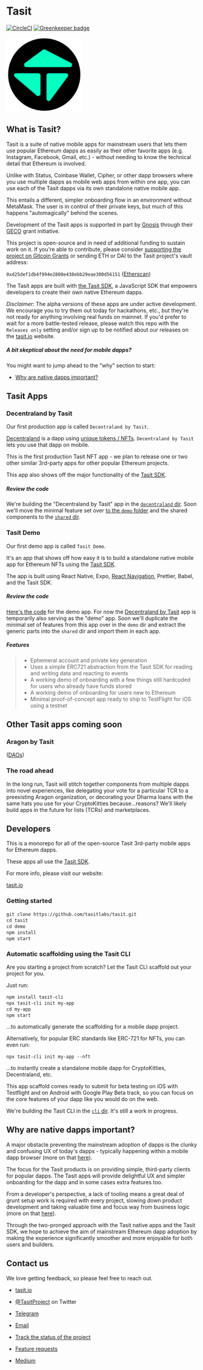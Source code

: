# Tasit

[![CircleCI](https://circleci.com/gh/tasitlabs/tasit.svg?style=svg)](https://circleci.com/gh/tasitlabs/tasit)
[![Greenkeeper badge](https://badges.greenkeeper.io/tasitlabs/tasit.svg)](https://greenkeeper.io/)

<div align="left">
  <img src="/docs/images/TasitLogoFromSvgTransparentAndOpaqueColor1024x1024.png" width="200" />
</div>

## What is Tasit?

Tasit is a suite of native mobile apps for mainstream users that lets them use popular Ethereum dapps as easily as their other favorite apps (e.g. Instagram, Facebook, Gmail, etc.) - without needing to know the technical detail that Ethereum is involved.

Unlike with Status, Coinbase Wallet, Cipher, or other dapp browsers where you use multiple dapps as mobile web apps from within one app, you can use each of the Tasit dapps via its own standalone native mobile app.

This entails a different, simpler onboarding flow in an environment without MetaMask. The user is in control of their private keys, but much of this happens "automagically" behind the scenes.

Development of the Tasit apps is supported in part by [Gnosis](https://github.com/gnosis/) through their [GECO](https://github.com/gnosis/GECO) grant initiative.

This project is open-source and in need of additional funding to sustain work on it. If you're able to contribute, please consider [supporting the project on Gitcoin Grants](https://gitcoin.co/grants/105/tasit-mobile-ethereum-dapps) or sending ETH or DAI to the Tasit project's vault address:

`0xd25def1db4f994e2800e438ebb29eae300d56151` ([Etherscan](https://etherscan.io/address/0xd25def1db4f994e2800e438ebb29eae300d56151))

The Tasit apps are built with [the Tasit SDK](https://github.com/tasitlabs/TasitSDK), a JavaScript SDK that empowers developers to create their own native Ethereum dapps.

_Disclaimer:_ The alpha versions of these apps are under active development. We encourage you to try them out today for hackathons, etc., but they're not ready for anything involving real funds on mainnet. If you'd prefer to wait for a more battle-tested release, please watch this repo with the `Releases only` setting and/or sign up to be notified about our releases on the [tasit.io](https://tasit.io) website.

##### A bit skeptical about the need for mobile dapps?

You might want to jump ahead to the "why" section to start:

- [Why are native dapps important?](#why-are-native-dapps-important)

## Tasit Apps

### Decentraland by Tasit

Our first production app is called `Decentraland by Tasit`.

[Decentraland](https://decentraland.org/) is a dapp using [unique tokens / NFTs](http://erc721.org/). `Decentraland by Tasit` lets you use that dapp on mobile.

This is the first production Tasit NFT app - we plan to release one or two other similar 3rd-party apps for other popular Ethereum projects.

This app also shows off the major functionality of the [Tasit SDK](https://github.com/tasitlabs/TasitSDK).

##### Review the code

We're building the "Decentraland by Tasit" app in the [`decentraland` dir](./decentraland). Soon we'll move the minimal feature set over [to the `demo` folder](./demo) and the shared components to the [`shared` dir](./shared).

### Tasit Demo

Our first demo app is called `Tasit Demo`.

It's an app that shows off how easy it is to build a standalone native mobile app for Ethereum NFTs using the [Tasit SDK](https://github.com/tasitlabs/TasitSDK).

The app is built using React Native, Expo, [React Navigation](https://reactnavigation.org/), Prettier, Babel, and the Tasit SDK.

##### Review the code

[Here's the code](./demo) for the demo app. For now the [Decentraland by Tasit](./decentraland) app is temporarily also serving as the "demo" app. Soon we'll duplicate the minimal set of features from this app over in the `demo` dir and extract the generic parts into the `shared` dir and import them in each app.

##### Features

> - Ephemeral account and private key generation
> - Uses a simple ERC721 abstraction from the Tasit SDK for reading and writing data and reacting to events
> - A working demo of onboarding with a few things still hardcoded for users who already have funds stored
> - A working demo of onboarding for users new to Ethereum
> - Minimal proof-of-concept app ready to ship to TestFlight for iOS using a testnet

## Other Tasit apps coming soon

### Aragon by Tasit

([DAOs](https://blog.aragon.org/bringing-daos-back-aragon-monthly-92756cb65639/))

### The road ahead

In the long run, Tasit will stitch together components from multiple dapps into novel experiences, like delegating your vote for a particular TCR to a preexisting Aragon organization, or decorating your Dharma loans with the same hats you use for your CryptoKitties because...reasons? We'll likely build apps in the future for lists (TCRs) and marketplaces.

## Developers

This is a monorepo for all of the open-source Tasit 3rd-party mobile apps for Ethereum dapps.

These apps all use the [Tasit SDK](https://github.com/tasitlabs/TasitSDK).

For more info, please visit our website:

[tasit.io](https://tasit.io/)

### Getting started

```
git clone https://github.com/tasitlabs/tasit.git
cd tasit
cd demo
npm install
npm start
```

### Automatic scaffolding using the Tasit CLI

Are you starting a project from scratch? Let the Tasit CLI scaffold out your project for you.

Just run:

```
npm install tasit-cli
npx tasit-cli init my-app
cd my-app
npm start
```

...to automatically generate the scaffolding for a mobile dapp project.

Alternatively, for popular ERC standards like ERC-721 for NFTs, you can even run:

```
npx tasit-cli init my-app --nft
```

...to instantly create a standalone mobile dapp for CryptoKitties, Decentraland, etc.

This app scaffold comes ready to submit for beta testing on iOS with Testflight and on Android with Google Play Beta track, so you can focus on the core features of your dapp like you would do on the web.

We're building the Tasit CLI in the [`cli` dir](./cli). It's still a work in progress.

## Why are native dapps important?

A major obstacle preventing the mainstream adoption of dapps is the clunky and confusing UX of today's dapps - typically happening within a mobile dapp browser (more on that [here](https://github.com/tasitlabs/TasitSDK#why-from-the-users-perspective)).

The focus for the Tasit products is on providing simple, third-party clients for popular dapps. The Tasit apps will provide delightful UX and simpler onboarding for the dapp and in some cases extra features too.

From a developer's perspective, a lack of tooling means a great deal of grunt setup work is required with every project, slowing down product development and taking valuable time and focus way from business logic (more on that [here](https://github.com/tasitlabs/TasitSDK#why-from-a-developers--ethereum-enthusiasts-perspective)).

Through the two-pronged approach with the Tasit native apps and the Tasit SDK, we hope to achieve the aim of mainstream Ethereum dapp adoption by making the experience significantly smoother and more enjoyable for both users and builders.

## Contact us

We love getting feedback, so please feel free to reach out.

- [tasit.io](https://tasit.io/)

- [@TasitProject](https://twitter.com/TasitProject) on Twitter

- [Telegram](https://t.me/tasitlabs)

- [Email](mailto:founders@tasit.io)

- [Track the status of the project](https://github.com/orgs/tasitlabs/projects/1)

- [Feature requests](https://tasit.canny.io/feature-requests)

- [Medium](https://medium.com/tasit)
